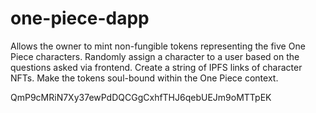 # one-piece-dapp

Allows the owner to mint non-fungible tokens representing the five One Piece characters.
Randomly assign a character to a user based on the questions asked via frontend.
Create a string of IPFS links of character NFTs.
Make the tokens soul-bound within the One Piece context.

QmP9cMRiN7Xy37ewPdDQCGgCxhfTHJ6qebUEJm9oMTTpEK